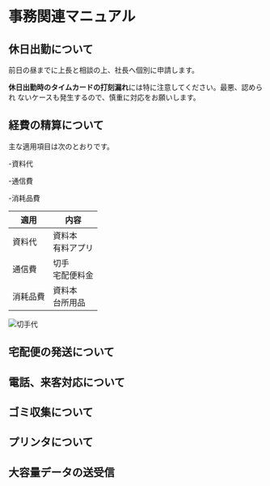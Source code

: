 # 事務関連マニュアル
## 休日出勤について

前日の昼までに上長と相談の上、社長へ個別に申請します。

**休日出勤時のタイムカードの打刻漏れ**には特に注意してください。最悪、認められ
ないケースも発生するので、慎重に対応をお願いします。

## 経費の精算について

主な適用項目は次のとおりです。

-資料代

-通信費

-消耗品費

|適用 |内容
|--|--
|資料代|資料本<br>有料アプリ|
|通信費|切手<br>宅配便料金|
|消耗品費|資料本<br>台所用品|

![切手代](プロジェクトフォルダからの相対パス)
## 宅配便の発送について
## 電話、来客対応について
## ゴミ収集について
## プリンタについて
## 大容量データの送受信
